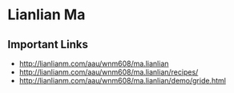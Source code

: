# Lianlian Ma

## Important Links

- http://lianlianm.com/aau/wnm608/ma.lianlian
- http://lianlianm.com/aau/wnm608/ma.lianlian/recipes/
- http://lianlianm.com/aau/wnm608/ma.lianlian/demo/gride.html

